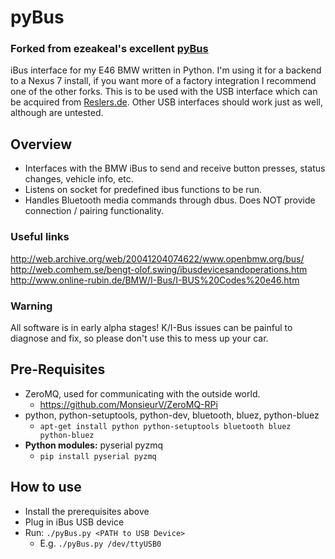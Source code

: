 pyBus
=====
### Forked from ezeakeal's excellent [pyBus](https://github.com/ezeakeal/pyBus)

iBus interface for my E46 BMW written in Python. I'm using it for a backend to a Nexus 7 install, if you want more of a factory integration I recommend one of the other forks. 
This is to be used with the USB interface which can be acquired from [Reslers.de](http://www.reslers.de/IBUS/). Other USB interfaces should work just as well, although are untested. 

## Overview
* Interfaces with the BMW iBus to send and receive button presses, status changes, vehicle info, etc. 
* Listens on socket for predefined ibus functions to be run. 
* Handles Bluetooth media commands through dbus. Does NOT provide connection / pairing functionality. 

### Useful links
http://web.archive.org/web/20041204074622/www.openbmw.org/bus/  
http://web.comhem.se/bengt-olof.swing/ibusdevicesandoperations.htm   
http://www.online-rubin.de/BMW/I-Bus/I-BUS%20Codes%20e46.htm 

### Warning
All software is in early alpha stages! K/I-Bus issues can be painful to diagnose and fix, so please don't use this to mess up your car.

## Pre-Requisites
* ZeroMQ, used for communicating with the outside world. 
	* https://github.com/MonsieurV/ZeroMQ-RPi 
* python, python-setuptools, python-dev, bluetooth, bluez, python-bluez 
	* `apt-get install python python-setuptools bluetooth bluez python-bluez`
* **Python modules:** pyserial pyzmq
	* `pip install pyserial pyzmq` 
## How to use
* Install the prerequisites above 
* Plug in iBus USB device 
* Run: `./pyBus.py <PATH to USB Device>` 
	* E.g. `./pyBus.py /dev/ttyUSB0` 